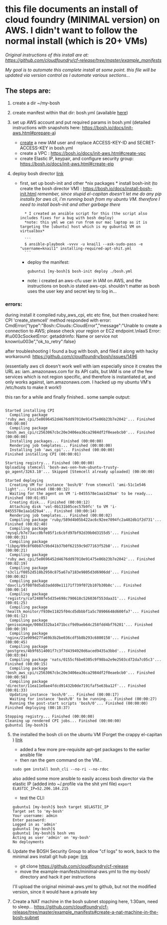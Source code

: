 # this file documents an install of cloud foundry (MINIMAL version) on AWS. I didn't want to follow the normal install (which is 20+ VMs)

*Original instructions of this install are at:*
*https://github.com/cloudfoundry/cf-release/tree/master/example_manifests*

*My goal is to automate this complete install at some point. this file will be updated via version control as I automate various sections...*

## The steps are:

1. create a dir ~/my-bosh
2. create manifest within that dir: bosh.yml (available [here](https://bosh.io/docs/init-aws.html#create-manifest))

3. set up AWS account and put required params in bosh.yml (detailed instructions with snapshots here: https://bosh.io/docs/init-aws.html#prepare-a)
	* [create](https://bosh.io/docs/aws-iam-users.html#create) a new IAM user and replace ACCESS-KEY-ID and SECRET-ACCESS-KEY in bosh.yml
	* create a VPC : https://bosh.io/docs/init-aws.html#create-vpc
	* create Elastic IP, keypair, and configure security group: https://bosh.io/docs/init-aws.html#create-eip

		
4. deploy bosh director [link](https://bosh.io/docs/init-aws.html#deploy)
	* first, set up bosh-init and other *nix packages
			* install bosh-init (to create the bosh director VM) : https://bosh.io/docs/install-bosh-init.html
		*remember, since stupid el-capitan doesn't let me do any pip installs for aws cli, i'm running bosh from my ubuntu VM. therefore I need to install bosh-init and other garbage there*

			* I created an ansible script for this (the script also includes fixes for a bug with bosh deploy)
			*note: this yml we can run from our mac laptop as it is targeting the [ubuntu] host which is my gubuntu1 VM on virtualbox*

			```
			$ ansible-playbook -vvvv -u knail1 --ask-sudo-pass -e "username=knail1" installing-required-apt-shit.yml
			```

		* deploy the manifest: 
			```
			gubuntu1 [my-bosh]$ bosh-init deploy ./bosh.yml
			```

		* note: i created an aws-cfu user in IAM on AWS, and the instructions on bosh.io stated aws-cpi. shouldn't matter as bosh uses the user key and secret key to log in...

### errors:
during install it compiled ruby_aws_cpi, etc etc fine, but then croaked here:
    CPI 'create_stemcell' method responded with error: CmdError{"type":"Bosh::Clouds::CloudError","message":"Unable to create a connection to AWS; please check your region or EC2 endpoint.\nIaaS Error: #\u003cSocketError: getaddrinfo: Name or service not known\u003e","ok_to_retry":false}


after troubleshooting I found a bug with bosh, and filed it along with hacky workaround:
https://github.com/cloudfoundry/bosh/issues/1496

(essentially aws cli doesn't work well with iam especially since it creates the URL as: iam.<region>.amazonaws.com for its API calls, but IAM is one of the few services which is not region specific, and therefore is instantiated at, and only works against, iam.amazonaws.com. I hacked up my ubuntu VM's /etc/hosts to make it work!)


this ran for a while and finally finished.. some sample output:

```

Started installing CPI
  Compiling package 'ruby_aws_cpi/5e8696452d4676dd97010e91475e86b23b7e2042'... Finished (00:00:00)
  Compiling package 'bosh_aws_cpi/c2563067cbc20e3406ea36ca2984df2f0eaebcb0'... Finished (00:00:00)
  Installing packages... Finished (00:00:00)
  Rendering job templates... Finished (00:00:00)
  Installing job 'aws_cpi'... Finished (00:00:00)
Finished installing CPI (00:00:01)

Starting registry... Finished (00:00:00)
Uploading stemcell 'bosh-aws-xen-hvm-ubuntu-trusty-go_agent/3263.10'... Skipped [Stemcell already uploaded] (00:00:00)

Started deploying
  Creating VM for instance 'bosh/0' from stemcell 'ami-51c1e546 light'... Finished (00:00:32)
  Waiting for the agent on VM 'i-0455578e1aa1d29a4' to be ready... Finished (00:01:05)
  Creating disk... Finished (00:00:12)
  Attaching disk 'vol-0b131b05cec57b9fc' to VM 'i-0455578e1aa1d29a4'... Finished (00:00:14)
  Rendering job templates... Finished (00:00:02)
  Compiling package 'ruby/589d4b05b422ac6c92ee7094fc2a402db1f2d731'... Finished (00:02:40)
  Compiling package 'mysql/b7e73acc0bfe05f1c6cbfd97bf92d39b0d3155d5'... Finished (00:00:31)
  Compiling package 'libpq/09c8f60b87c9bd41b37b0f62159c9d77163f52b8'... Finished (00:00:21)
  Compiling package 'ruby_aws_cpi/5e8696452d4676dd97010e91475e86b23b7e2042'... Finished (00:02:19)
  Compiling package 's3cli/f0852d518b2950c875a67a7183e9805d3d6906dd'... Finished (00:00:02)
  Compiling package 'davcli/5f08f8d5ab3addd0e11171f739f072b107b30b8c'... Finished (00:00:14)
  Compiling package 'registry/caf2488fe5d35e698c790618c526036f553daa31'... Finished (00:01:25)
  Compiling package 'health_monitor/f930e11825f04cd5dbbbf1a5c78906648d600fa7'... Finished (00:01:12)
  Compiling package 'genisoimage/008d332ba1471bccf9d9aeb64c258fdd4bf76201'... Finished (00:00:19)
  Compiling package 'nginx/21e909d27fa69b3b2be036cdf5b8b293c6800158'... Finished (00:00:45)
  Compiling package 'postgres/4b9f6514001f7c3f7d4394920d6aced9435a3bbd'... Finished (00:03:04)
  Compiling package 'nats/0155cf6be0305c9f98ba2e9e2503cd72da7c05c3'... Finished (00:00:15)
  Compiling package 'bosh_aws_cpi/c2563067cbc20e3406ea36ca2984df2f0eaebcb0'... Finished (00:00:58)
  Compiling package 'director/11ea11e0ae4fdcd91432b0de7191faf5e63ba12f'... Finished (00:01:33)
  Updating instance 'bosh/0'... Finished (00:00:17)
  Waiting for instance 'bosh/0' to be running... Finished (00:00:27)
  Running the post-start scripts 'bosh/0'... Finished (00:00:00)
Finished deploying (00:18:37)

Stopping registry... Finished (00:00:00)
Cleaning up rendered CPI jobs... Finished (00:00:00)
gubuntu1 [my-bosh]$
```

5. the installed the bosh cli on the ubuntu VM (Forget the crappy el-capitan )
[link](https://bosh.io/docs/bosh-cli.html)
	* added a few more pre-requisite apt-get packages to the earlier ansible file
	* then ran the gem command on the VM..
	```
	sudo gem install bosh_cli --no-ri --no-rdoc
	```

	also added some more ansible to easily access bosh director via the elastic IP (added into ~/.profile via the shit yml file)
	`export ELASTIC_IP=52.206.184.215`


	* test the CLI:
	```
	gubuntu1 [my-bosh]$ bosh target $ELASTIC_IP
	Target set to 'my-bosh'
	Your username: admin
	Enter password:
	Logged in as 'admin'
	gubuntu1 [my-bosh]$
	gubuntu1 [my-bosh]$ bosh vms
	Acting as user 'admin' on 'my-bosh'
	No deployments
	```

6. Update the BOSH Security Group to allow "cf logs" to work, back to the minimal aws install git hub page:
[link](https://github.com/cloudfoundry/cf-release/tree/master/example_manifests)

	* git clone https://github.com/cloudfoundry/cf-release
	* move the example-manifests/minimal-aws.yml to the my-bosh/ directory and hack it per instructions

	I'll upload the original minimal-aws.yml to github, but not the modified version, since it would have a private key

7. Create a NAT machine in the bosh subnet
	stopping here, 1:30am, need to sleep... https://github.com/cloudfoundry/cf-release/tree/master/example_manifests#create-a-nat-machine-in-the-bosh-subnet


